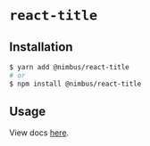 # `react-title`

## Installation

```sh
$ yarn add @nimbus/react-title
# or
$ npm install @nimbus/react-title
```

## Usage

View docs [here](https://nimbus.nuvemshop.com.br/documentation/atomic-components/title).
